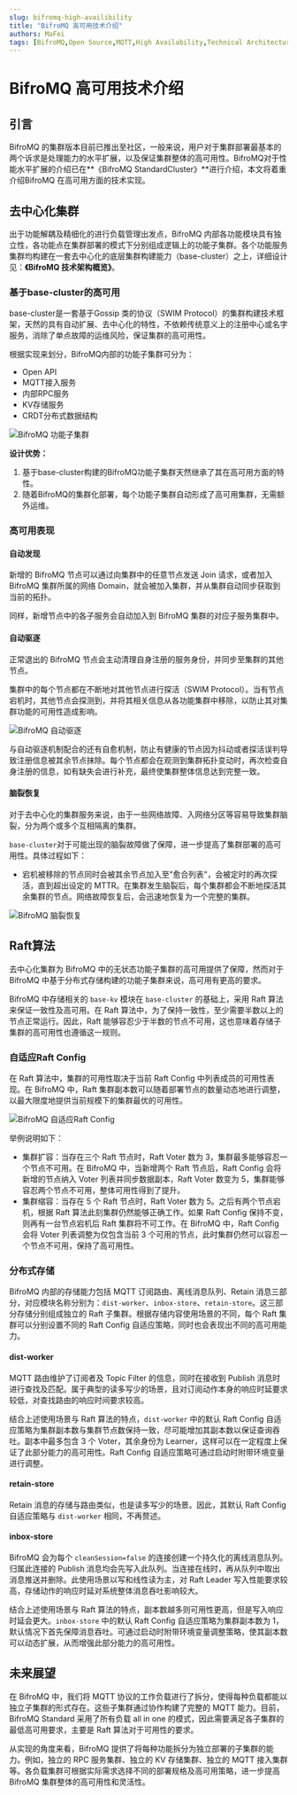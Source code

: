 ```yaml
---
slug: bifromq-high-availibility
title: "BifroMQ 高可用技术介绍"
authors: MaFei
tags: [BifroMQ,Open Source,MQTT,High Availability,Technical Architecture]
---
```




# BifroMQ 高可用技术介绍



## 引言

BifroMQ 的集群版本目前已推出至社区，一般来说，用户对于集群部署最基本的两个诉求是处理能力的水平扩展，以及保证集群整体的高可用性。BifroMQ对于性能水平扩展的介绍已在**《BifroMQ StandardCluster》**进行介绍，本文将着重介绍BifroMQ 在高可用方面的技术实现。



## 去中心化集群

出于功能解耦及精细化的进行负载管理出发点，BifroMQ 内部各功能模块具有独立性，各功能点在集群部署的模式下分别组成逻辑上的功能子集群。各个功能服务集群均构建在一套去中心化的底层集群构建能力（base-cluster）之上，详细设计见：**《BifroMQ 技术架构概览》**。



### 基于base-cluster的高可用

base-cluster是一套基于Gossip 类的协议（SWIM Protocol）的集群构建技术框架，天然的具有自动扩展、去中心化的特性，不依赖传统意义上的注册中心或名字服务，消除了单点故障的运维风险，保证集群的高可用性。

根据实现来划分，BifroMQ内部的功能子集群可分为：

* Open API
* MQTT接入服务
* 内部RPC服务
* KV存储服务
* CRDT分布式数据结构

![BifroMQ 功能子集群](images/2023-11-20-bifromq-high-availability/BifroMQ-BaseCluster.png)

**设计优势：**

1. 基于base-cluster构建的BifroMQ功能子集群天然继承了其在高可用方面的特性。
2. 随着BifroMQ的集群化部署，每个功能子集群自动形成了高可用集群，无需额外运维。



### 高可用表现

#### 自动发现

新增的 BifroMQ 节点可以通过向集群中的任意节点发送 Join 请求，或者加入 BifroMQ 集群所属的网络 Domain，就会被加入集群，并从集群自动同步获取到当前的拓扑。

同样，新增节点中的各子服务会自动加入到 BifroMQ 集群的对应子服务集群中。

#### 自动驱逐

正常退出的 BifroMQ 节点会主动清理自身注册的服务身份，并同步至集群的其他节点。

集群中的每个节点都在不断地对其他节点进行探活（SWIM Protocol）。当有节点宕机时，其他节点会探测到，并将其相关信息从各功能集群中移除，以防止其对集群功能的可用性造成影响。

![BifroMQ 自动驱逐](images/2023-11-20-bifromq-high-availability/BifroMQ-AutoEviction.png)

与自动驱逐机制配合的还有自愈机制，防止有健康的节点因为抖动或者探活误判导致注册信息被其余节点抹除。每个节点都会在观测到集群拓扑变动时，再次检查自身注册的信息，如有缺失会进行补充，最终使集群整体信息达到完整一致。

#### 脑裂恢复

对于去中心化的集群服务来说，由于一些网络故障、入网络分区等容易导致集群脑裂，分为两个或多个互相隔离的集群。

`base-cluster`对于可能出现的脑裂故障做了保障，进一步提高了集群部署的高可用性。具体过程如下：

* 宕机被移除的节点同时会被其余节点加入至"愈合列表"，会被定时的再次探活，直到超出设定的 MTTR。在集群发生脑裂后，每个集群都会不断地探活其余集群的节点。网络故障恢复后，会迅速地恢复为一个完整的集群。

![BifroMQ 脑裂恢复](images/2023-11-20-bifromq-high-availability/BifroMQ-BrainSplit.png)



## Raft算法

去中心化集群为 BifroMQ 中的无状态功能子集群的高可用提供了保障，然而对于 BifroMQ 中基于分布式存储构建的功能子集群来说，高可用有更高的要求。

BifroMQ 中存储相关的 `base-kv` 模块在 `base-cluster` 的基础上，采用 Raft 算法来保证一致性及高可用。在 Raft 算法中，为了保持一致性，至少需要半数以上的节点正常运行。因此，Raft 能够容忍少于半数的节点不可用，这也意味着存储子集群的高可用性也遵循这一规则。



### 自适应Raft Config

在 Raft 算法中，集群的可用性取决于当前 Raft Config 中列表成员的可用性表现。在 BifroMQ 中，Raft 集群副本数可以随着部署节点的数量动态地进行调整，以最大限度地提供当前规模下的集群最优的可用性。

![BifroMQ 自适应Raft Config](images/2023-11-20-bifromq-high-availability/BifroMQ-DynamicConfig.png)

举例说明如下：

* 集群扩容：当存在三个 Raft 节点时，Raft Voter 数为 3，集群最多能够容忍一个节点不可用。在 BifroMQ 中，当新增两个 Raft 节点后，Raft Config 会将新增的节点纳入 Voter 列表并同步数据副本，Raft Voter 数变为 5，集群能够容忍两个节点不可用，整体可用性得到了提升。
* 集群缩容：当存在 5 个 Raft 节点时，Raft Voter 数为 5。之后有两个节点宕机，根据 Raft 算法此刻集群仍然能够正确工作。如果 Raft Config 保持不变，则再有一台节点宕机后 Raft 集群将不可工作。在 BifroMQ 中，Raft Config 会将 Voter 列表调整为仅包含当前 3 个可用的节点，此时集群仍然可以容忍一个节点不可用，保持了高可用性。



### 分布式存储

BifroMQ 内部的存储能力包括 MQTT 订阅路由、离线消息队列、Retain 消息三部分，对应模块名称分别为：`dist-worker`、`inbox-store`、`retain-store`。这三部分存储分别组成独立的 Raft 子集群。根据存储内容使用场景的不同，每个 Raft 集群可以分别设置不同的 Raft Config 自适应策略，同时也会表现出不同的高可用能力。

#### dist-worker

MQTT 路由维护了订阅者及 Topic Filter 的信息，同时在接收到 Publish 消息时进行查找及匹配。属于典型的读多写少的场景，且对订阅动作本身的响应时延要求较低，对查找路由的响应时间要求较高。

结合上述使用场景与 Raft 算法的特点，`dist-worker` 中的默认 Raft Config 自适应策略为集群副本数与集群节点数保持一致，尽可能增加其副本数以保证查询吞吐。副本中最多包含 3 个 Voter，其余身份为 Learner，这样可以在一定程度上保证了此部分能力的高可用性。Raft Config 自适应策略可通过启动时附带环境变量进行调整。

#### retain-store

Retain 消息的存储与路由类似，也是读多写少的场景。因此，其默认 Raft Config 自适应策略与 `dist-worker` 相同，不再赘述。

#### inbox-store

BifroMQ 会为每个 `cleanSession=false` 的连接创建一个持久化的离线消息队列。归属此连接的 Publish 消息均会先写入此队列。当连接在线时，再从队列中取出消息推送并删除。此使用场景以写和线性读为主，对 Raft Leader 写入性能要求较高，存储动作的响应时延对系统整体消息吞吐影响较大。

结合上述使用场景与 Raft 算法的特点，副本数越多则可用性更高，但是写入响应时延会更大。`inbox-store` 中的默认 Raft Config 自适应策略为集群副本数为 1，默认情况下首先保障消息吞吐。可通过启动时附带环境变量调整策略，使其副本数可以动态扩展，从而增强此部分能力的高可用性。



## 未来展望

在 BifroMQ 中，我们将 MQTT 协议的工作负载进行了拆分，使得每种负载都能以独立子集群的形式存在。这些子集群通过协作构建了完整的 MQTT 能力。目前，BifroMQ Standard 采用了所有负载 all in one 的模式，因此需要满足各子集群的最低高可用要求，主要是 Raft 算法对于可用性的要求。

从实现的角度来看，BifroMQ 提供了将每种功能拆分为独立部署的子集群的能力。例如，独立的 RPC 服务集群、独立的 KV 存储集群、独立的 MQTT 接入集群等。各负载集群可根据实际需求选择不同的部署规格及高可用策略，进一步提高 BifroMQ 集群整体的高可用性和灵活性。








